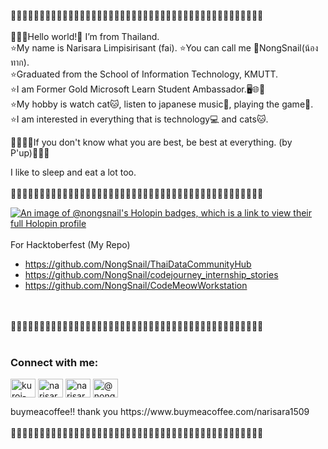 
🌸🌸✨🌸🌸✨🌸🌸✨🌸🌸✨🌸🌸✨🌸🌸✨🌸🌸✨🌸🌸✨🌸🌸✨🌸🌸✨🌸🌸✨🌸🌸✨🌸🌸✨🌸🌸✨🌸🌸
<br>
<br>
🎉🎉🎉Hello world!👋 I’m from Thailand.<br>
⭐️My name is Narisara Limpisirisant (fai). ⭐️You can call me 🐌NongSnail(น้องทาก).<br>
⭐️Graduated from the School of Information Technology, KMUTT.<br>
⭐️I am Former Gold Microsoft Learn Student Ambassador.🖥🌐💎<br>
⭐️My hobby is watch cat🐱, listen to japanese music🎼, playing the game🎲.<br>
⭐️I am interested in everything that is technology💻 and cats🐱.<br>

🔹🔹🔹📌If you don't know what you are best, be best at everything. (by P'up)🔹🔹🔹<br>

I like to sleep and eat a lot too.<br><br>
🌸🌸✨🌸🌸✨🌸🌸✨🌸🌸✨🌸🌸✨🌸🌸✨🌸🌸✨🌸🌸✨🌸🌸✨🌸🌸✨🌸🌸✨🌸🌸✨🌸🌸✨🌸🌸✨🌸🌸

[![An image of @nongsnail's Holopin badges, which is a link to view their full Holopin profile](https://holopin.me/nongsnail)](https://holopin.io/@nongsnail)
<br>
<br>
For Hacktoberfest (My Repo)
- https://github.com/NongSnail/ThaiDataCommunityHub
- https://github.com/NongSnail/codejourney_internship_stories
- https://github.com/NongSnail/CodeMeowWorkstation
<br>
<br>
🌸🌸✨🌸🌸✨🌸🌸✨🌸🌸✨🌸🌸✨🌸🌸✨🌸🌸✨🌸🌸✨🌸🌸✨🌸🌸✨🌸🌸✨🌸🌸✨🌸🌸✨🌸🌸✨🌸🌸
<br>
<br>
<h3 align="left">Connect with me:</h3>
<p align="left">
<a href="https://twitter.com/kuroi-01509" target="blank"><img align="center" src="https://raw.githubusercontent.com/rahuldkjain/github-profile-readme-generator/master/src/images/icons/Social/twitter.svg" alt="kuroi-01509" height="30" width="40" /></a>
<a href="https://linkedin.com/in/narisara limpisirisant" target="blank"><img align="center" src="https://raw.githubusercontent.com/rahuldkjain/github-profile-readme-generator/master/src/images/icons/Social/linked-in-alt.svg" alt="narisara limpisirisant" height="30" width="40" /></a>
<a href="https://fb.com/narisara limpisirisant" target="blank"><img align="center" src="https://raw.githubusercontent.com/rahuldkjain/github-profile-readme-generator/master/src/images/icons/Social/facebook.svg" alt="narisara limpisirisant" height="30" width="40" /></a>
<a href="https://medium.com/@nongsnaily" target="blank"><img align="center" src="https://raw.githubusercontent.com/rahuldkjain/github-profile-readme-generator/master/src/images/icons/Social/medium.svg" alt="@nongsnaily" height="30" width="40" /></a>
</p>
buymeacoffee!! thank you
https://www.buymeacoffee.com/narisara1509
<br>
<br>
🌸🌸✨🌸🌸✨🌸🌸✨🌸🌸✨🌸🌸✨🌸🌸✨🌸🌸✨🌸🌸✨🌸🌸✨🌸🌸✨🌸🌸✨🌸🌸✨🌸🌸✨🌸🌸✨🌸🌸

